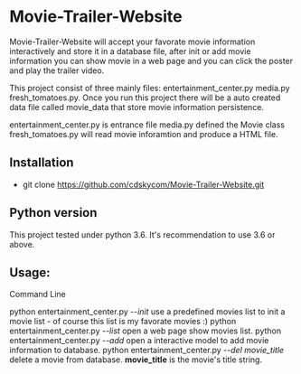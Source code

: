# Movie-Trailer-Website

Movie-Trailer-Website will accept your favorate movie information interactively and store it in a database file, after init or add movie information you can show movie in a web page and you can click the poster and play the trailer video. 

This project consist of three mainly files: entertainment_center.py media.py fresh_tomatoes.py. Once you run this project there will be a auto created data file called movie_data that store movie information persistence.

entertainment_center.py is entrance file
media.py defined the Movie class
fresh_tomatoes.py will read movie inforamtion and produce a HTML file.

## Installation
- git clone https://github.com/cdskycom/Movie-Trailer-Website.git

## Python version
This project tested under python 3.6. It's recommendation to use 3.6 or above.

## Usage:
Command Line

   python entertainment_center.py _--init_   use a predefined movies list to init a movie list - of course this list is my favorate movies :)
   python entertainment_center.py _--list_   open a web page show movies list.
   python entertainment_center.py _--add_    open a interactive model to add movie information to database.
   python entertainment_center.py _--del_  _movie_title_  delete a movie from database. **movie_title** is the movie's title string.

